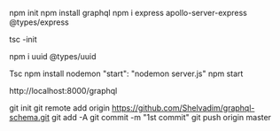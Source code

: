 npm init
npm install graphql
npm i express apollo-server-express @types/express

tsc -init

npm i uuid @types/uuid

Tsc
npm install nodemon
"start": "nodemon server.js"
npm start

http://localhost:8000/graphql

git init
git remote add origin https://github.com/Shelvadim/graphql-schema.git
git add -A
git commit -m "1st commit"
git push origin master
